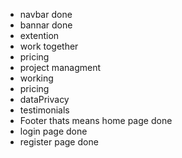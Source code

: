 - navbar done
- bannar done
- extention
- work together
- pricing
- project managment
- working
- pricing
- dataPrivacy
- testimonials
- Footer
  thats means home page done
- login page done
- register page done
